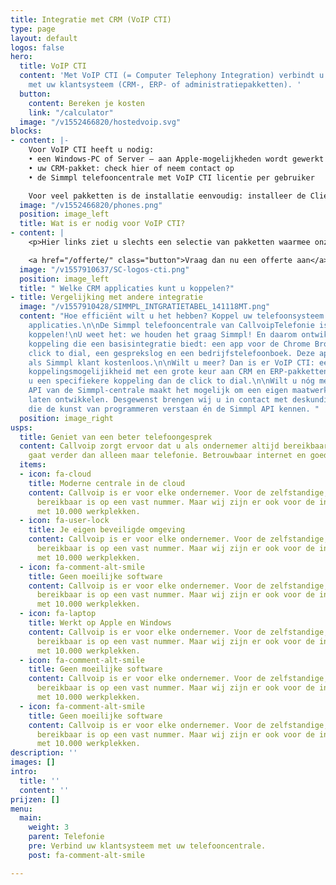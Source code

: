 ```yaml
---
title: Integratie met CRM (VoIP CTI)
type: page
layout: default
logos: false
hero:
  title: VoIP CTI
  content: 'Met VoIP CTI (= Computer Telephony Integration) verbindt u de Simmpl telefooncentrale
    met uw klantsysteem (CRM-, ERP- of administratiepakketten). '
  button:
    content: Bereken je kosten
    link: "/calculator"
  image: "/v1552466820/hostedvoip.svg"
blocks:
- content: |-
    Voor VoIP CTI heeft u nodig:
    • een Windows-PC of Server – aan Apple-mogelijkheden wordt gewerkt
    • uw CRM-pakket: check hier of neem contact op
    • de Simmpl telefooncentrale met VoIP CTI licentie per gebruiker

    Voor veel pakketten is de installatie eenvoudig: installeer de Client software per gebruiker en gebruik de CRM Configurator om de koppeling tot stand te brengen.
  image: "/v1552466820/phones.png"
  position: image_left
  title: Wat is er nodig voor VoIP CTI?
- content: |
    <p>Hier links ziet u slechts een selectie van pakketten waarmee onze Hosted VoIP centrale gekoppeld kan worden. In totaal kan er met meer dan 100 pakketten een koppeling worden gemaakt! Benieuwd of de telefooncentrale gekoppeld kan worden?</p>

    <a href="/offerte/" class="button">Vraag dan nu een offerte aan</a>
  image: "/v1557910637/SC-logos-cti.png"
  position: image_left
  title: " Welke CRM applicaties kunt u koppelen?"
- title: Vergelijking met andere integratie
  image: "/v1557910428/SIMMPL_INTGRATIETABEL_141118MT.png"
  content: "Hoe efficiënt wilt u het hebben? Koppel uw telefoonsysteem met andere
    applicaties.\n\nDe Simmpl telefooncentrale van CallvoipTelefonie is klaar om te
    koppelen!\nU weet het: we houden het graag Simmpl! En daarom ontwikkelden we een
    koppeling die een basisintegratie biedt: een app voor de Chrome Browser met een
    click to dial, een gesprekslog en een bedrijfstelefoonboek. Deze app is voor u
    als Simmpl klant kostenloos.\n\nWilt u meer? Dan is er VoIP CTI: een kant-en-klare
    koppelingsmogelijikheid met een grote keur aan CRM en ERP-pakketten. Deze biedt
    u een specifiekere koppeling dan de click to dial.\n\nWilt u nóg meer? De Realtime
    API van de Simmpl-centrale maakt het mogelijk om een eigen maatwerkkoppeling te
    laten ontwikkelen. Desgewenst brengen wij u in contact met deskundige programmeurs
    die de kunst van programmeren verstaan én de Simmpl API kennen. "
  position: image_right
usps:
  title: Geniet van een beter telefoongesprek
  content: Callvoip zorgt ervoor dat u als ondernemer altijd bereikbaar bent, dat
    gaat verder dan alleen maar telefonie. Betrouwbaar internet en goede apparatuur
  items:
  - icon: fa-cloud
    title: Moderne centrale in de cloud
    content: Callvoip is er voor elke ondernemer. Voor de zelfstandige, die graag
      bereikbaar is op een vast nummer. Maar wij zijn er ook voor de international
      met 10.000 werkplekken.
  - icon: fa-user-lock
    title: Je eigen beveiligde omgeving
    content: Callvoip is er voor elke ondernemer. Voor de zelfstandige, die graag
      bereikbaar is op een vast nummer. Maar wij zijn er ook voor de international
      met 10.000 werkplekken.
  - icon: fa-comment-alt-smile
    title: Geen moeilijke software
    content: Callvoip is er voor elke ondernemer. Voor de zelfstandige, die graag
      bereikbaar is op een vast nummer. Maar wij zijn er ook voor de international
      met 10.000 werkplekken.
  - icon: fa-laptop
    title: Werkt op Apple en Windows
    content: Callvoip is er voor elke ondernemer. Voor de zelfstandige, die graag
      bereikbaar is op een vast nummer. Maar wij zijn er ook voor de international
      met 10.000 werkplekken.
  - icon: fa-comment-alt-smile
    title: Geen moeilijke software
    content: Callvoip is er voor elke ondernemer. Voor de zelfstandige, die graag
      bereikbaar is op een vast nummer. Maar wij zijn er ook voor de international
      met 10.000 werkplekken.
  - icon: fa-comment-alt-smile
    title: Geen moeilijke software
    content: Callvoip is er voor elke ondernemer. Voor de zelfstandige, die graag
      bereikbaar is op een vast nummer. Maar wij zijn er ook voor de international
      met 10.000 werkplekken.
description: ''
images: []
intro:
  title: ''
  content: ''
prijzen: []
menu:
  main:
    weight: 3
    parent: Telefonie
    pre: Verbind uw klantsysteem met uw telefooncentrale.
    post: fa-comment-alt-smile

---
```

## 
